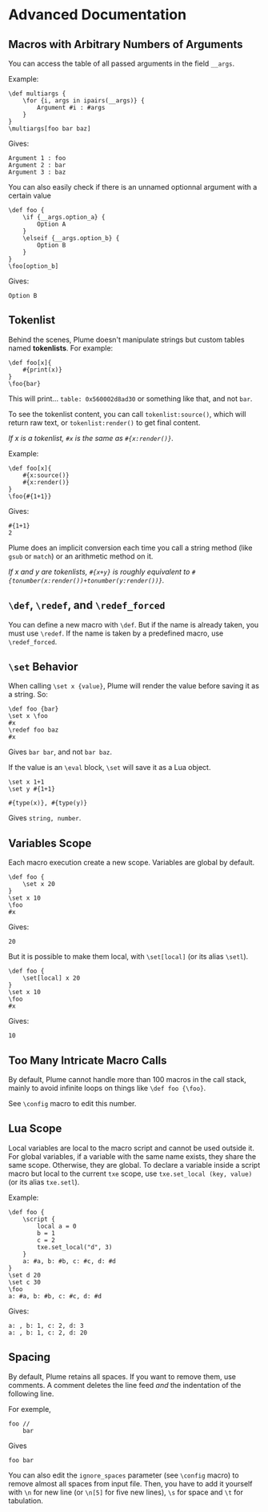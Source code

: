 # Advanced Documentation

## Macros with Arbitrary Numbers of Arguments

You can access the table of all passed arguments in the field `__args`.

Example:

```txe
\def multiargs {
    \for {i, args in ipairs(__args)} {
        Argument #i : #args
    }
}
\multiargs[foo bar baz]
```
Gives:

```
Argument 1 : foo
Argument 2 : bar
Argument 3 : baz
```

You can also easily check if there is an unnamed optionnal argument with a certain value
```txe
\def foo {
    \if {__args.option_a} {
        Option A
    }
    \elseif {__args.option_b} {
        Option B
    }
}
\foo[option_b]
```
Gives:

```
Option B
```

## Tokenlist

Behind the scenes, Plume doesn't manipulate strings but custom tables named **tokenlists**. For example:

```txe
\def foo[x]{
    #{print(x)}
}
\foo{bar}
```
This will print... `table: 0x560002d8ad30` or something like that, and not `bar`.

To see the tokenlist content, you can call `tokenlist:source()`, which will return raw text, or `tokenlist:render()` to get final content.

_If x is a tokenlist, `#x` is the same as `#{x:render()}`._

Example:

```txe
\def foo[x]{
    #{x:source()}
    #{x:render()}
}
\foo{#{1+1}}
```
Gives:

```txe
#{1+1}
2
```

Plume does an implicit conversion each time you call a string method (like `gsub` or `match`) or an arithmetic method on it.

_If x and y are tokenlists, `#{x+y}` is roughly equivalent to `#{tonumber(x:render())+tonumber(y:render())}`._

## `\def`, `\redef`, and `\redef_forced`

You can define a new macro with `\def`. But if the name is already taken, you must use `\redef`. If the name is taken by a predefined macro, use `\redef_forced`.

## `\set` Behavior

When calling `\set x {value}`, Plume will render the value before saving it as a string. So:

```txe
\def foo {bar}
\set x \foo
#x
\redef foo baz
#x
```

Gives `bar bar`, and not `bar baz`.

If the value is an `\eval` block, `\set` will save it as a Lua object.

```txe
\set x 1+1
\set y #{1+1}

#{type(x)}, #{type(y)}
```

Gives `string, number`.

## Variables Scope

Each macro execution create a new scope.
Variables are global by default.

```txe
\def foo {
    \set x 20
}
\set x 10
\foo
#x
```
Gives:

```
20
```

But it is possible to make them local, with `\set[local]` (or its alias `\setl`).

```txe
\def foo {
    \set[local] x 20
}
\set x 10
\foo
#x
```

Gives:

```
10
```

## Too Many Intricate Macro Calls

By default, Plume cannot handle more than 100 macros in the call stack, mainly to avoid infinite loops on things like `\def foo {\foo}`.

See `\config` macro to edit this number.

## Lua Scope

Local variables are local to the macro script and cannot be used outside it. For global variables, if a variable with the same name exists, they share the same scope. Otherwise, they are global. To declare a variable inside a script macro but local to the current `txe` scope, use `txe.set_local (key, value)` (or its alias `txe.setl`).

Example:

```txe
\def foo {
    \script {
        local a = 0
        b = 1
        c = 2
        txe.set_local("d", 3)
    }
    a: #a, b: #b, c: #c, d: #d
}
\set d 20
\set c 30
\foo
a: #a, b: #b, c: #c, d: #d
```
Gives:

```
a: , b: 1, c: 2, d: 3
a: , b: 1, c: 2, d: 20
```

## Spacing
By default, Plume retains all spaces. If you want to remove them, use comments.
A comment deletes the line feed _and_ the indentation of the following line.

For exemple, 
```txe
foo //
    bar
```
Gives
```txe
foo bar
```

You can also edit the `ignore_spaces` parameter (see `\config` macro) to remove almost all spaces from input file.
Then, you have to add it yourself with `\n` for new line (or `\n[5]` for five new lines), `\s` for space and `\t` for tabulation.